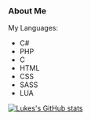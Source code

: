 ### About Me

My Languages:
- C#
- PHP
- C
- HTML
- CSS
- SASS
- LUA

[![Lukes's GitHub stats](https://github-readme-stats.vercel.app/api?username=LukesOffline&show_icons=true&theme=dark)](https://github.com/anuraghazra/github-readme-stats)
